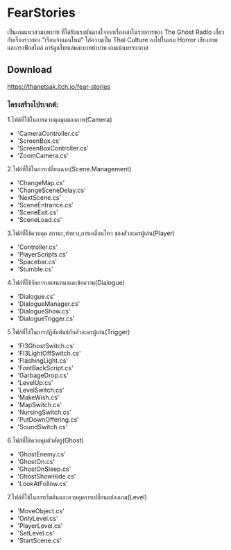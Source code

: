 # FearStories
เป็นเกมแนวสวมบทบาท ที่ได้รับแรงบันดาลใจจากเรื่องเล่าในรายการของ The Ghost Radio เกี่ยวกับเรื่องราวของ "เรือนจำแดนใหม่" ใส่ความเป็น Thai Culture ลงไปในเกม Horror เสียงภาพ และกราฟิกสไตล์ การ์ตูนไทยเล่มละบาทห้าบาท เกมเน้นบรรยากาศ 

## Download
https://thanetsak.itch.io/fear-stories

### โครงสร้างโปรเจกต์:
1.ไฟล์ที่ใช้ในการควบคุมมุมมองภาพ(Camera)
  - 'CameraController.cs'
  - 'ScreenBox.cs'
  - 'ScreenBoxController.cs'
  - 'ZoomCamera.cs'


2.ไฟล์ที่ใช้ในการเปลี่ยนฉาก(Scene.Management)
  - 'ChangeMap.cs'
  - 'ChangeSceneDelay.cs'
  - 'NextScene.cs'
  - 'SceneEntrance.cs'
  - 'SceneExit.cs'
  - 'SceneLoad.cs'


3.ไฟล์ที่ใช้ควบคุม สถานะ,ท่าทาง,การเคลื่อนไหว ของตัวละครผู้เล่น(Player)
  - 'Controller.cs'
  - 'PlayerScripts.cs'
  - 'Spacebar.cs'
  - 'Stumble.cs'


4.ไฟล์ที่ใช้จัดการบทสนทนาและข้อความ(Dialogue)
  - 'Dialogue.cs'
  - 'DialogueManager.cs'
  - 'DialogueShow.cs'
  - 'DialogueTrigger.cs'


5.ไฟล์ที่ใช้ในการปฏิสัมพันธ์กับตัวละครผู้เล่น(Trigger)
  - 'Fl3GhostSwitch.cs'
  - 'Fl3LightOffSwitch.cs'
  - 'FlashingLight.cs'
  - 'FontBackScript.cs'
  - 'GarbageDrop.cs'
  - 'LevelUp.cs'
  - 'LevelSwitch.cs'
  - 'MakeWish.cs'
  - 'MapSwitch.cs'
  - 'NursingSwitch.cs'
  - 'PutDownOffering.cs'
  - 'SoundSwitch.cs'


6.ไฟล์ที่ใช้ควบคุมตัวศัตรู(Ghost)
  - 'GhostEnemy.cs'
  - 'GhostOn.cs'
  - 'GhostOnSleep.cs'
  - 'GhostShowHide.cs'
  - 'LookAtFollow.cs'


7.ไฟล์ที่ใช้ในการเริ่มต้นและควบคุมการเปลี่ยนแปลงเกม(Level)
  - 'MoveObject.cs'
  - 'OnlyLevel.cs'
  - 'PlayerLevel.cs'
  - 'SetLevel.cs'
  - 'StartScene.cs'

